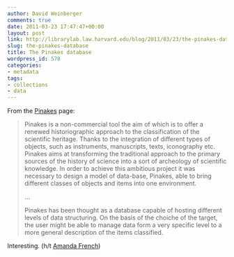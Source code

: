 ```yaml
---
author: David Weinberger
comments: true
date: 2011-03-23 17:47:47+00:00
layout: post
link: http://librarylab.law.harvard.edu/blog/2011/03/23/the-pinakes-database/
slug: the-pinakes-database
title: The Pinakes database
wordpress_id: 578
categories:
- metadata
tags:
- collections
- data
---
```


From the [Pinakes](http://pinakes.org/whatispinakes.htm) page:



<blockquote>Pinakes is a non-commercial tool the aim of which is to offer a renewed historiographic approach to the classification of the scientific heritage. Thanks to the integration of different types of objects, such as instruments, manuscripts, texts, iconography etc. Pinakes aims at transforming the traditional approach to the primary sources of the history of science into a sort of archeology of scientific knowledge. In order to achieve this ambitious project it was necessary to design a model of data-base, Pinakes, able to bring different classes of objects and items into one environment.

...

Pinakes has been thought as a database capable of hosting different levels of data structuring. On the basis of the choiche of the target, the user might be able to manage data form a very specific level to a more general description of the items
classified.</blockquote>



Interesting. (h/t [Amanda French](http://www.twitter.com/amandafrench))


